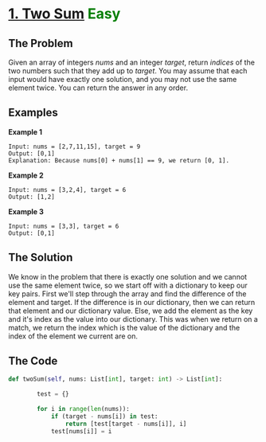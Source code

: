 # [1. Two Sum](https://leetcode.com/problems/two-sum/) <span style="color:green">Easy</span>

## **The Problem**
Given an array of integers *nums* and an integer *target*, return *indices* of the two numbers such that they add up to *target*. You may assume that each input would have exactly one solution, and you may not use the same element twice. You can return the answer in any order.

## **Examples**
**Example 1**
```
Input: nums = [2,7,11,15], target = 9
Output: [0,1]
Explanation: Because nums[0] + nums[1] == 9, we return [0, 1].
```
**Example 2**
```
Input: nums = [3,2,4], target = 6
Output: [1,2]
```
**Example 3**
```
Input: nums = [3,3], target = 6
Output: [0,1]
```

## **The Solution**
We know in the problem that there is exactly one solution and we cannot use the same element twice, so we start off with a dictionary to keep our key pairs. First we'll step through the array and find the difference of the element and target. If the difference is in our dictionary, then we can return that element and our dictionary value. Else, we add the element as the key and it's index as the value into our dictionary. This was when we return on a match, we return the index which is the value of the dictionary and the index of the element we current are on.

## **The Code**

```python
def twoSum(self, nums: List[int], target: int) -> List[int]:
        
        test = {}
        
        for i in range(len(nums)):
            if (target - nums[i]) in test:
                return [test[target - nums[i]], i]
            test[nums[i]] = i
```